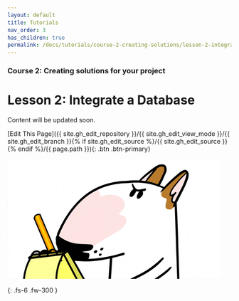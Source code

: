 ```yaml
---
layout: default
title: Tutorials
nav_order: 3
has_children: true
permalink: /docs/tutorials/course-2-creating-solutions/lesson-2-integrate-database
---
```

### Course 2: Creating solutions for your project

# Lesson 2: Integrate a Database


Content will be updated soon.

[Edit This Page]({{ site.gh_edit_repository }}/{{ site.gh_edit_view_mode }}/{{ site.gh_edit_branch }}{% if site.gh_edit_source %}/{{ site.gh_edit_source }}{% endif %}/{{ page.path }}){: .btn .btn-primary}


![Be the First](/assets/images/blank-page.gif)


{: .fs-6 .fw-300 }